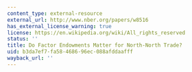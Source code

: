 ```yaml
---
content_type: external-resource
external_url: http://www.nber.org/papers/w8516
has_external_license_warning: true
license: https://en.wikipedia.org/wiki/All_rights_reserved
status: ''
title: Do Factor Endowments Matter for North-North Trade?
uid: b3da7ef7-fa58-4686-96ec-088afddaafff
wayback_url: ''
---
```

